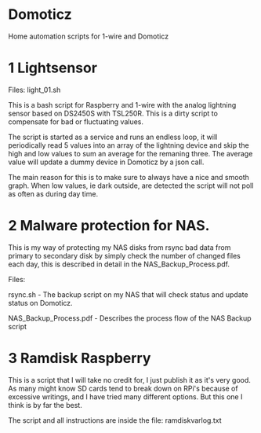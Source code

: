 # Domoticz
Home automation scripts for 1-wire and Domoticz

# 1 Lightsensor
Files: light_01.sh

This is a bash script for Raspberry and 1-wire with the analog lightning sensor based on DS2450S with TSL250R. This is a dirty script to compensate for bad or fluctuating values.

The script is started as a service and runs an endless loop, it will periodically read 5 values into an array of the lightning device and skip the high and low values to sum an average for the remaning three. The average value will update a dummy device in Domoticz by a json call.

The main reason for this is to make sure to always have a nice and smooth graph. When low values, ie dark outside, are detected the script will not poll as often as during day time.

# 2 Malware protection for NAS.
This is my way of protecting my NAS disks from rsync bad data from primary to secondary disk by simply check the number of changed files each day, this is described in detail in the NAS_Backup_Process.pdf.

Files:

rsync.sh - The backup script on my NAS that will check status and update status on Domoticz.

NAS_Backup_Process.pdf - Describes the process flow of the NAS Backup script

# 3 Ramdisk Raspberry
This is a script that I will take no credit for, I just publish it as it's very good. As many might know SD cards tend to break down on RPi's because of excessive writings, and I have tried many different options. But this one I think is by far the best.

The script and all instructions are inside the file: ramdiskvarlog.txt
